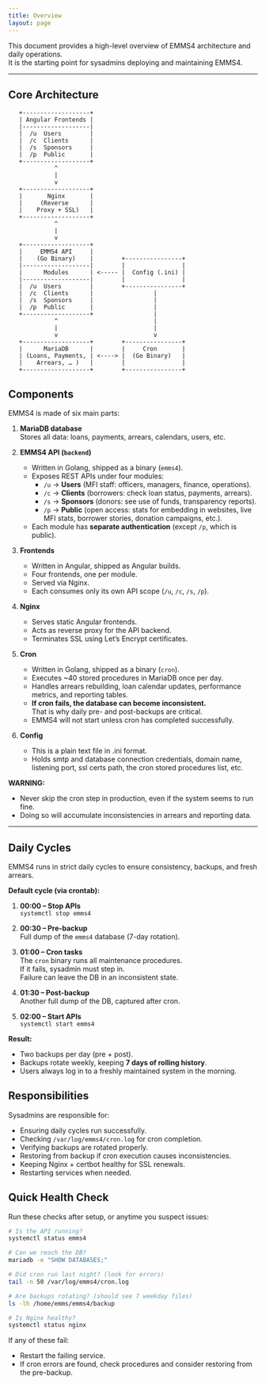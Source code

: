 ```yaml
---
title: Overview
layout: page
---
```


This document provides a high-level overview of EMMS4 architecture and daily operations.  
It is the starting point for sysadmins deploying and maintaining EMMS4.

---

## Core Architecture

       +-------------------+
       | Angular Frontends |
       |-------------------|
       |  /u  Users        |
       |  /c  Clients      |
       |  /s  Sponsors     |
       |  /p  Public       |
       +-------------------+
                 ^
                 |
                 v
       +-------------------+
       |       Nginx       |
       |     (Reverse      |
       |    Proxy + SSL)   |
       +-------------------+
                 ^
                 |
                 v
       +-------------------+
       |     EMMS4 API     |
       |    (Go Binary)    |        +----------------+
       |-------------------|        |                |
       |      Modules      | <----- |  Config (.ini) |
       |-------------------|        |                |
       |  /u  Users        |        +----------------+
       |  /c  Clients      |                 |
       |  /s  Sponsors     |                 |
       |  /p  Public       |                 |
       +-------------------+                 |
                 ^                           |
                 |                           |
                 v                           v  
       +-------------------+        +----------------+
       |      MariaDB      |        |     Cron       |
       | (Loans, Payments, | <----> |  (Go Binary)   |
       |    Arrears, … )   |        |                |
       +-------------------+        +----------------+

## Components

EMMS4 is made of six main parts:

1. **MariaDB database**  
   Stores all data: loans, payments, arrears, calendars, users, etc.

2. **EMMS4 API (`backend`)**  
   - Written in Golang, shipped as a binary (`emms4`).  
   - Exposes REST APIs under four modules:
     - `/u` → **Users** (MFI staff: officers, managers, finance, operations).  
     - `/c` → **Clients** (borrowers: check loan status, payments, arrears).  
     - `/s` → **Sponsors** (donors: see use of funds, transparency reports).  
     - `/p` → **Public** (open access: stats for embedding in websites, live MFI stats, borrower stories, donation campaigns, etc.).  
   - Each module has **separate authentication** (except `/p`, which is public).  

3. **Frontends**  
   - Written in Angular, shipped as Angular builds.
   - Four frontends, one per module.  
   - Served via Nginx.  
   - Each consumes only its own API scope (`/u`, `/c`, `/s`, `/p`).

4. **Nginx**  
   - Serves static Angular frontends.  
   - Acts as reverse proxy for the API backend.  
   - Terminates SSL using Let’s Encrypt certificates.

5. **Cron**  
   - Written in Golang, shipped as a binary (`cron`).  
   - Executes ~40 stored procedures in MariaDB once per day.  
   - Handles arrears rebuilding, loan calendar updates, performance metrics, and reporting tables.  
   - **If cron fails, the database can become inconsistent.**  
     That is why daily pre- and post-backups are critical.  
   - EMMS4 will not start unless cron has completed successfully.  

6. **Config**  
   - This is a plain text file in .ini format.  
   - Holds smtp and database connection credentials, domain name, listening port, ssl certs path, the cron stored procedures list, etc.

**WARNING:** 
- Never skip the cron step in production, even if the system seems to run fine.  
- Doing so will accumulate inconsistencies in arrears and reporting data.

---

## Daily Cycles

EMMS4 runs in strict daily cycles to ensure consistency, backups, and fresh arrears.  

**Default cycle (via crontab):**

1. **00:00 – Stop APIs**  
   `systemctl stop emms4`

2. **00:30 – Pre-backup**  
   Full dump of the `emms4` database (7-day rotation).  

3. **01:00 – Cron tasks**  
   The `cron` binary runs all maintenance procedures.  
   If it fails, sysadmin must step in.  
   Failure can leave the DB in an inconsistent state.

4. **01:30 – Post-backup**  
   Another full dump of the DB, captured after cron.  

5. **02:00 – Start APIs**  
   `systemctl start emms4`

**Result:**  
- Two backups per day (pre + post).  
- Backups rotate weekly, keeping **7 days of rolling history**.  
- Users always log in to a freshly maintained system in the morning.

## Responsibilities

Sysadmins are responsible for:

- Ensuring daily cycles run successfully.  
- Checking `/var/log/emms4/cron.log` for cron completion.  
- Verifying backups are rotated properly.  
- Restoring from backup if cron execution causes inconsistencies.  
- Keeping Nginx + certbot healthy for SSL renewals.  
- Restarting services when needed.  

## Quick Health Check

Run these checks after setup, or anytime you suspect issues:

```bash
# Is the API running?
systemctl status emms4

# Can we reach the DB?
mariadb -e "SHOW DATABASES;"

# Did cron run last night? (look for errors)
tail -n 50 /var/log/emms4/cron.log

# Are backups rotating? (should see 7 weekday files)
ls -lh /home/emms/emms4/backup

# Is Nginx healthy?
systemctl status nginx
```

If any of these fail:

- Restart the failing service.
- If cron errors are found, check procedures and consider restoring from the pre-backup.